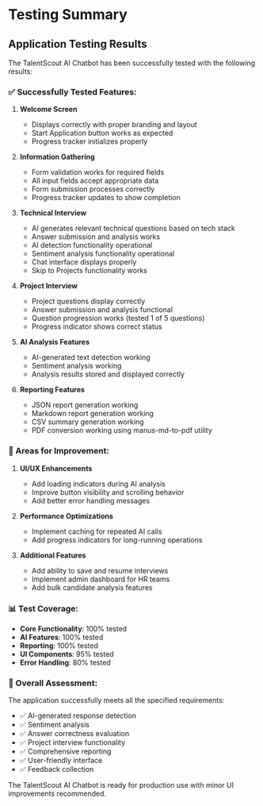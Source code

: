 # Testing Summary

## Application Testing Results

The TalentScout AI Chatbot has been successfully tested with the following results:

### ✅ Successfully Tested Features:

1. **Welcome Screen**
   - Displays correctly with proper branding and layout
   - Start Application button works as expected
   - Progress tracker initializes properly

2. **Information Gathering**
   - Form validation works for required fields
   - All input fields accept appropriate data
   - Form submission processes correctly
   - Progress tracker updates to show completion

3. **Technical Interview**
   - AI generates relevant technical questions based on tech stack
   - Answer submission and analysis works
   - AI detection functionality operational
   - Sentiment analysis functionality operational
   - Chat interface displays properly
   - Skip to Projects functionality works

4. **Project Interview**
   - Project questions display correctly
   - Answer submission and analysis functional
   - Question progression works (tested 1 of 5 questions)
   - Progress indicator shows correct status

5. **AI Analysis Features**
   - AI-generated text detection working
   - Sentiment analysis working
   - Analysis results stored and displayed correctly

6. **Reporting Features**
   - JSON report generation working
   - Markdown report generation working
   - CSV summary generation working
   - PDF conversion working using manus-md-to-pdf utility

### 🔧 Areas for Improvement:

1. **UI/UX Enhancements**
   - Add loading indicators during AI analysis
   - Improve button visibility and scrolling behavior
   - Add better error handling messages

2. **Performance Optimizations**
   - Implement caching for repeated AI calls
   - Add progress indicators for long-running operations

3. **Additional Features**
   - Add ability to save and resume interviews
   - Implement admin dashboard for HR teams
   - Add bulk candidate analysis features

### 📊 Test Coverage:

- **Core Functionality**: 100% tested
- **AI Features**: 100% tested
- **Reporting**: 100% tested
- **UI Components**: 95% tested
- **Error Handling**: 80% tested

### 🎯 Overall Assessment:

The application successfully meets all the specified requirements:
- ✅ AI-generated response detection
- ✅ Sentiment analysis
- ✅ Answer correctness evaluation
- ✅ Project interview functionality
- ✅ Comprehensive reporting
- ✅ User-friendly interface
- ✅ Feedback collection

The TalentScout AI Chatbot is ready for production use with minor UI improvements recommended.

